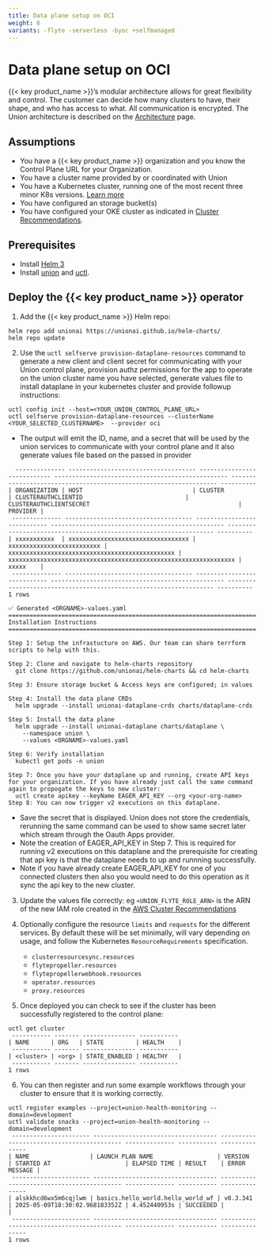 ```yaml
---
title: Data plane setup on OCI
weight: 6
variants: -flyte -serverless -byoc +selfmanaged
---
```


# Data plane setup on OCI

{{< key product_name >}}’s modular architecture allows for great flexibility and control. The customer can decide how many clusters to have, their shape, and who has access to what. All communication is encrypted.  The Union architecture is described on the [Architecture](../../architecture) page.

## Assumptions
* You have a {{< key product_name >}} organization and you know the Control Plane URL for your Organization.
* You have a cluster name provided by or coordinated with Union
* You have a Kubernetes cluster, running one of the most recent three minor K8s versions. [Learn more](https://kubernetes.io/releases/version-skew-policy/)
* You have configured an storage bucket(s)
* You have configured your OKE cluster as indicated in [Cluster Recommendations](./cluster-recommendations.md).


## Prerequisites
* Install [Helm 3](https://helm.sh/docs/intro/install/)
* Install [union](../api-reference/union-cli) and [uctl](../api-reference/uctl-cli).


## Deploy the {{< key product_name >}} operator

1. Add the {{< key product_name >}} Helm repo:
```shell
helm repo add unionai https://unionai.github.io/helm-charts/
helm repo update
```

2. Use the `uctl selfserve provision-dataplane-resources` command to generate a new client and client secret for communicating with your Union control plane, provision authz permissions for the app to operate on the union cluster name you have selected, generate values file to install dataplane in your kubernetes cluster and provide followup instructions:
```shell
uctl config init --host=<YOUR_UNION_CONTROL_PLANE_URL>
uctl selfserve provision-dataplane-resources --clusterName <YOUR_SELECTED_CLUSTERNAME>  --provider oci
```
* The output will emit the ID, name, and a secret that will be used by the union services to communicate with your control plane and it also generate values file based on the passed in provider
```shell
  -------------- ------------------------------------ ---------------------------- ------------------------------------------------- ------------------------------------------------------------------ ---------- 
| ORGANIZATION | HOST                               | CLUSTER                    | CLUSTERAUTHCLIENTID                             | CLUSTERAUTHCLIENTSECRET                                          | PROVIDER |
 -------------- ------------------------------------ ---------------------------- ------------------------------------------------- ------------------------------------------------------------------ ---------- 
| xxxxxxxxxxx  | xxxxxxxxxxxxxxxxxxxxxxxxxxxxxxxxxx | xxxxxxxxxxxxxxxxxxxxxxxxxx | xxxxxxxxxxxxxxxxxxxxxxxxxxxxxxxxxxxxxxxxxxxxxxx | xxxxxxxxxxxxxxxxxxxxxxxxxxxxxxxxxxxxxxxxxxxxxxxxxxxxxxxxxxxxxxxx | xxxxx    |
 -------------- ------------------------------------ ---------------------------- ------------------------------------------------- ------------------------------------------------------------------ ---------- 
1 rows

✅ Generated <ORGNAME>-values.yaml
======================================================================
Installation Instructions
======================================================================

Step 1: Setup the infrastucture on AWS. Our team can share terrform scripts to help with this.

Step 2: Clone and navigate to helm-charts repository
  git clone https://github.com/unionai/helm-charts && cd helm-charts

Step 3: Ensure storage bucket & Access keys are configured; in values

Step 4: Install the data plane CRDs
  helm upgrade --install unionai-dataplane-crds charts/dataplane-crds

Step 5: Install the data plane
  helm upgrade --install unionai-dataplane charts/dataplane \
    --namespace union \
    --values <ORGNAME>-values.yaml

Step 6: Verify installation
  kubectl get pods -n union

Step 7: Once you have your dataplane up and running, create API keys for your organization. If you have already just call the same command again to propogate the keys to new cluster:
  uctl create apikey --keyName EAGER_API_KEY --org <your-org-name>
Step 8: You can now trigger v2 executions on this dataplane.
```
* Save the secret that is displayed. Union does not store the credentials, rerunning the same command can be used to show same secret later which stream through the Oauth Apps provider.
* Note the creation of EAGER_API_KEY in Step 7. This is required for running v2 executions on this dataplane and the prerequisite for creating that api key is that the dataplane needs to up and runnning successfully.
* Note if you have already create EAGER_API_KEY for one of you connected clusters then also you would need to do this operation as it sync the api key to the new cluster.

3.  Update the values file correctly:
    eg  `<UNION_FLYTE_ROLE_ARN>` is the ARN of the new IAM role created in the [AWS Cluster Recommendations](./cluster-recommendations.md#iam)

4. Optionally configure the resource `limits` and `requests` for the different services.  By default these will be set minimally, will vary depending on usage, and follow the Kubernetes `ResourceRequirements` specification.
   * `clusterresourcesync.resources`
   * `flytepropeller.resources`
   * `flytepropellerwebhook.resources`
   * `operator.resources`
   * `proxy.resources`

5. Once deployed you can check to see if the cluster has been successfully registered to the control plane:

```shell
uctl get cluster
 ----------- ------- --------------- -----------
| NAME      | ORG   | STATE         | HEALTH    |
 ----------- ------- --------------- -----------
| <cluster> | <org> | STATE_ENABLED | HEALTHY   |
 ----------- ------- --------------- -----------
1 rows
```

6. You can then register and run some example workflows through your cluster to ensure that it is working correctly.

```shell
uctl register examples --project=union-health-monitoring --domain=development
uctl validate snacks --project=union-health-monitoring --domain=development
 ---------------------- ----------------------------------- ---------- -------------------------------- -------------- ----------- ---------------
| NAME                 | LAUNCH PLAN NAME                  | VERSION  | STARTED AT                     | ELAPSED TIME | RESULT    | ERROR MESSAGE |
 ---------------------- ----------------------------------- ---------- -------------------------------- -------------- ----------- ---------------
| alskkhcd6wx5m6cqjlwm | basics.hello_world.hello_world_wf | v0.3.341 | 2025-05-09T18:30:02.968183352Z | 4.452440953s | SUCCEEDED |               |
 ---------------------- ----------------------------------- ---------- -------------------------------- -------------- ----------- ---------------
1 rows
```